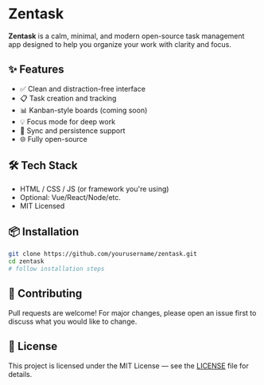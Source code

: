 # Zentask

**Zentask** is a calm, minimal, and modern open-source task management app designed to help you organize your work with clarity and focus.

## ✨ Features

- ✅ Clean and distraction-free interface
- 📋 Task creation and tracking
- 📊 Kanban-style boards (coming soon)
- 💡 Focus mode for deep work
- 🔄 Sync and persistence support
- 🌐 Fully open-source

## 🛠 Tech Stack

- HTML / CSS / JS (or framework you're using)
- Optional: Vue/React/Node/etc.
- MIT Licensed

## 📦 Installation

```bash
git clone https://github.com/yourusername/zentask.git
cd zentask
# follow installation steps
```

## 🤝 Contributing

Pull requests are welcome! For major changes, please open an issue first to discuss what you would like to change.

## 📄 License

This project is licensed under the MIT License — see the [LICENSE](./LICENSE) file for details.
